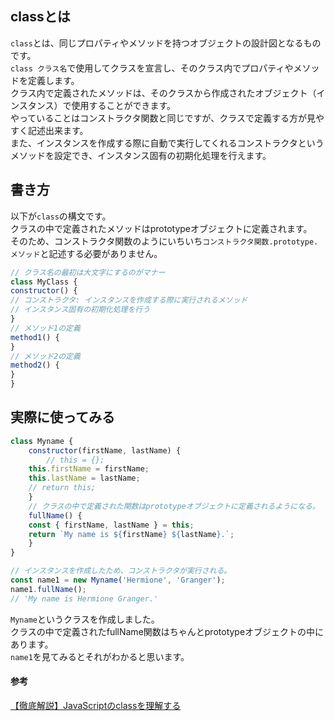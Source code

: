 ## classとは
`class`とは、同じプロパティやメソッドを持つオブジェクトの設計図となるものです。  
`class クラス名`で使用してクラスを宣言し、そのクラス内でプロパティやメソッドを定義します。  
クラス内で定義されたメソッドは、そのクラスから作成されたオブジェクト（インスタンス）で使用することができます。  
やっていることはコンストラクタ関数と同じですが、クラスで定義する方が見やすく記述出来ます。  
また、インスタンスを作成する際に自動で実行してくれるコンストラクタというメソッドを設定でき、インスタンス固有の初期化処理を行えます。

## 書き方
以下が`class`の構文です。  
クラスの中で定義されたメソッドはprototypeオブジェクトに定義されます。  
そのため、コンストラクタ関数のようにいちいち`コンストラクタ関数.prototype.メソッド`と記述する必要がありません。
```javascript
// クラス名の最初は大文字にするのがマナー
class MyClass {
constructor() {
// コンストラクタ: インスタンスを作成する際に実行されるメソッド
// インスタンス固有の初期化処理を行う
}
// メソッド1の定義
method1() {
}
// メソッド2の定義
method2() {
}
}
```
## 実際に使ってみる
```javascript
class Myname {
    constructor(firstName, lastName) {
        // this = {};
	this.firstName = firstName;
	this.lastName = lastName;
	// return this;
    }
    // クラスの中で定義された関数はprototypeオブジェクトに定義されるようになる。
    fullName() {
    const { firstName, lastName } = this;
	return `My name is ${firstName} ${lastName}.`;
    }
}

// インスタンスを作成したため、コンストラクタが実行される。
const name1 = new Myname('Hermione', 'Granger');
name1.fullName();
// 'My name is Hermione Granger.'
```
`Myname`というクラスを作成しました。  
クラスの中で定義されたfullName関数はちゃんとprototypeオブジェクトの中にあります。  
`name1`を見てみるとそれがわかると思います。

#### 参考
[【徹底解説】JavaScriptのclassを理解する](https://qiita.com/asameshiCode/items/4c710ae94242f8bbe890)
